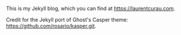 This is my Jekyll blog, which you can find at https://laurentcurau.com.

Credit for the Jekyll port of Ghost's Casper theme: https://github.com/rosario/kasper.git.
